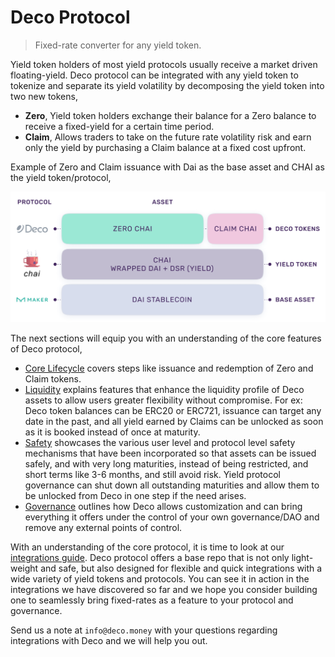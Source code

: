 # Deco Protocol

> Fixed-rate converter for any yield token.

Yield token holders of most yield protocols usually receive a market driven floating-yield. Deco protocol can be integrated with any yield token to tokenize and separate its yield volatility by decomposing the yield token into two new tokens,

* **Zero**,  Yield token holders exchange their balance for a Zero balance to receive a fixed-yield for a certain time period.
* **Claim**,  Allows traders to take on the future rate volatility risk and earn only the yield by purchasing a Claim balance at a fixed cost upfront.

Example of Zero and Claim issuance with Dai as the base asset and CHAI as the yield token/protocol,

![Overview](_media/architecture.png ':size=600')

The next sections will equip you with an understanding of the core features of Deco protocol,

* [Core Lifecycle](/lifecycle.md) covers steps like issuance and redemption of Zero and Claim tokens.
* [Liquidity](/liquidity.md) explains features that enhance the liquidity profile of Deco assets to allow users greater flexibility without compromise. For ex: Deco token balances can be ERC20 or ERC721, issuance can target any date in the past, and all yield earned by Claims can be unlocked as soon as it is booked instead of once at maturity.
* [Safety](/safety.md) showcases the various user level and protocol level safety mechanisms that have been incorporated so that assets can be issued safely, and with very long maturities, instead of being restricted, and short terms like 3-6 months, and still avoid risk. Yield protocol governance can shut down all outstanding maturities and allow them to be unlocked from Deco in one step if the need arises.
* [Governance](/governance.md) outlines how Deco allows customization and can bring everything it offers under the control of your own governance/DAO and remove any external points of control.

With an understanding of the core protocol, it is time to look at our [integrations guide](build-integration.md). Deco protocol offers a base repo that is not only light-weight and safe, but also designed for flexible and quick integrations with a wide variety of yield tokens and protocols. You can see it in action in the integrations we have discovered so far and we hope you consider building one to seamlessly bring fixed-rates as a feature to your protocol and governance.

Send us a note at `info@deco.money` with your questions regarding integrations with Deco and we will help you out.
